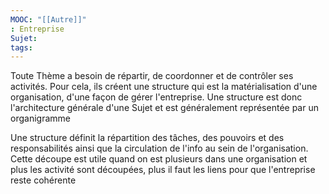 ```yaml
---
MOOC: "[[Autre]]"
: Entreprise
Sujet:
tags:
---
```


Toute Thème a besoin de répartir, de coordonner et de contrôler ses activités. Pour cela, ils créent une structure qui est la matérialisation d'une organisation, d'une façon de gérer l'entreprise. Une structure est donc l'architecture générale d'une Sujet et est généralement représentée par un organigramme

Une structure définit la répartition des tâches, des pouvoirs et des responsabilités ainsi que la circulation de l'info au sein de l'organisation. Cette découpe est utile quand on est plusieurs dans une organisation et plus les activité sont découpées, plus il faut les liens pour que l'entreprise reste cohérente

